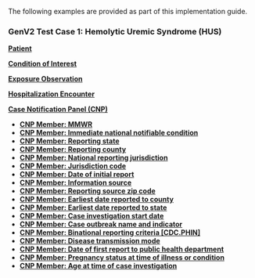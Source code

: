 The following examples are provided as part of this implementation guide.

### GenV2 Test Case 1: Hemolytic Uremic Syndrome (HUS)

**[Patient](Patient-GenV2-TC-Patient.html)**

**[Condition of Interest](Condition-GenV2-TC-Condition.html)**

**[Exposure Observation](Observation-GenV2-TC-Exposure.html)**

**[Hospitalization Encounter](Encounter-GenV2-TC-Hospitalization.html)**

**[Case Notification Panel (CNP)](Observation-GenV2-TC-CNP.html)**

  * **[CNP Member: MMWR](Observation-GenV2-TC-MMWR.html)**
  * **[CNP Member: Immediate national notifiable condition](Observation-GenV2-TC-CNP-Member1.html)**
  * **[CNP Member: Reporting state](Observation-GenV2-TC-CNP-Member2.html)**
  * **[CNP Member: Reporting county](Observation-GenV2-TC-CNP-Member3.html)**
  * **[CNP Member: National reporting jurisdiction](Observation-GenV2-TC-CNP-Member4.html)**
  * **[CNP Member: Jurisdiction code](Observation-GenV2-TC-CNP-Member5.html)**
  * **[CNP Member: Date of initial report](Observation-GenV2-TC-CNP-Member6.html)**
  * **[CNP Member: Information source](Observation-GenV2-TC-CNP-Member7.html)**
  * **[CNP Member: Reporting source zip code](Observation-GenV2-TC-CNP-Member8.html)**
  * **[CNP Member: Earliest date reported to county](Observation-GenV2-TC-CNP-Member9.html)**
  * **[CNP Member: Earliest date reported to state](Observation-GenV2-TC-CNP-Member10.html)**
  * **[CNP Member: Case investigation start date](Observation-GenV2-TC-CNP-Member11.html)**
  * **[CNP Member: Case outbreak name and indicator](Observation-GenV2-TC-CNP-Member12.html)**
  * **[CNP Member: Binational reporting criteria [CDC.PHIN]](Observation-GenV2-TC-CNP-Member13.html)**
  * **[CNP Member: Disease transmission mode](Observation-GenV2-TC-CNP-Member14.html)**
  * **[CNP Member: Date of first report to public health department](Observation-GenV2-TC-CNP-Member15.html)**
  * **[CNP Member: Pregnancy status at time of illness or condition](Observation-GenV2-TC-CNP-Member16.html)**
  * **[CNP Member: Age at time of case investigation](Observation-GenV2-TC-CNP-Member17.html)**
